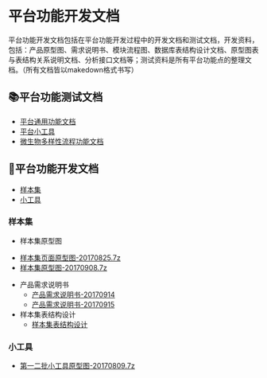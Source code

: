 平台功能开发文档
=============
平台功能开发文档包括在平台功能开发过程中的开发文档和测试文档，开发资料，包括：产品原型图、需求说明书、模块流程图、数据库表结构设计文档、原型图表与表结构关系说明文档、分析接口文档等；测试资料是所有平台功能点的整理文档。（所有文档皆以makedown格式书写）

## :books:平台功能测试文档
* [平台通用功能文档](/devdoc平台功能开发文档/平台通用功能文档)
* [平台小工具](/devdoc/平台功能开发文档/平台小工具)
* [微生物多样性流程功能文档](/devdoc/平台功能开发文档/微生物多样性流程功能文档)

## :dvd:平台功能开发文档
* [样本集](#user-content-样本集)
* [小工具](#user-content-小工具)



### 样本集

* 样本集原型图
 + [样本集页面原型图-20170825.7z](rp/样本集原型图-20170825.7z)
 + [样本集原型图-20170908.7z](rp/样本集原型图-20170908.7z)
* 产品需求说明书
  *  [产品需求说明书-20170914](/devdoc/平台功能开发文档/样本集产品需求说明书-20170914)
  * [产品需求说明书-20170915](/devdoc/平台功能开发文档/样本集产品需求说明书-20170915)
* 样本集表结构设计
  *  [样本集表结构设计](/devdoc/平台功能开发文档/样本集表结构设计)

### 小工具

* [第一二批小工具原型图-20170809.7z](rp/第一二批小工具原型图-20170809.7z)
